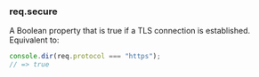 <h3 id='req.secure'>req.secure</h3>

A Boolean property that is true if a TLS connection is established. Equivalent to:

```js
console.dir(req.protocol === "https");
// => true
```

